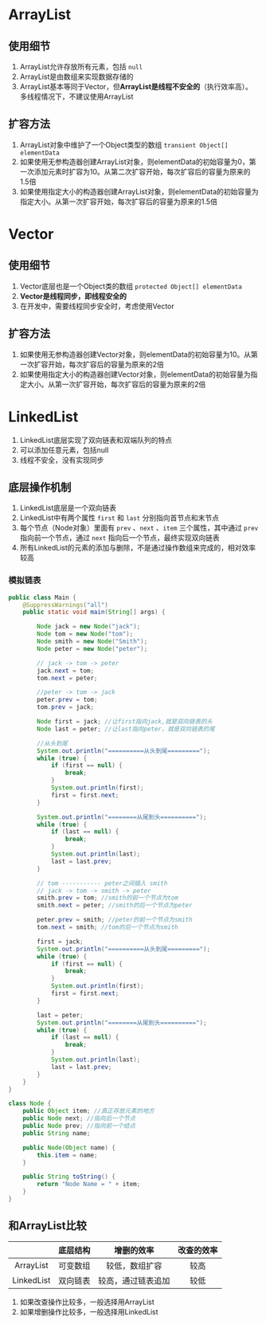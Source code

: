 # ArrayList

## 使用细节

1.   ArrayList允许存放所有元素，包括 `null`
2.   ArrayList是由数组来实现数据存储的
3.   ArrayList基本等同于Vector，但**ArrayList是线程不安全的**（执行效率高）。多线程情况下，不建议使用ArrayList

## 扩容方法

1.   ArrayList对象中维护了一个Object类型的数组 `transient Object[] elementData`
2.   如果使用无参构造器创建ArrayList对象，则elementData的初始容量为0，第一次添加元素时扩容为10。从第二次扩容开始，每次扩容后的容量为原来的1.5倍
3.   如果使用指定大小的构造器创建ArrayList对象，则elementData的初始容量为指定大小。从第一次扩容开始，每次扩容后的容量为原来的1.5倍

# Vector

## 使用细节

1.   Vector底层也是一个Object类的数组 `protected Object[] elementData`
2.   **Vector是线程同步，即线程安全的**
3.   在开发中，需要线程同步安全时，考虑使用Vector

## 扩容方法

1.   如果使用无参构造器创建Vector对象，则elementData的初始容量为10。从第一次扩容开始，每次扩容后的容量为原来的2倍
2.   如果使用指定大小的构造器创建Vector对象，则elementData的初始容量为指定大小。从第一次扩容开始，每次扩容后的容量为原来的2倍

# LinkedList

1.   LinkedList底层实现了双向链表和双端队列的特点
2.   可以添加任意元素，包括null
3.   线程不安全，没有实现同步

## 底层操作机制

1.   LinkedList底层是一个双向链表
2.   LinkedList中有两个属性 `first` 和 `last` 分别指向首节点和末节点
3.   每个节点（Node对象）里面有 `prev` 、`next` 、`item` 三个属性，其中通过 `prev` 指向前一个节点，通过 `next` 指向后一个节点，最终实现双向链表
4.   所有LinkedList的元素的添加与删除，不是通过操作数组来完成的，相对效率较高

### 模拟链表

```Java
public class Main {
    @SuppressWarnings("all")
    public static void main(String[] args) {

        Node jack = new Node("jack");
        Node tom = new Node("tom");
        Node smith = new Node("Smith");
        Node peter = new Node("peter");

        // jack -> tom -> peter
        jack.next = tom;
        tom.next = peter;

        //peter -> tom -> jack
        peter.prev = tom;
        tom.prev = jack;

        Node first = jack; //让first指向jack,就是双向链表的头
        Node last = peter; //让last指向peter，就是双向链表的尾

        //从头到尾
        System.out.println("==========从头到尾=========");
        while (true) {
            if (first == null) {
                break;
            }
            System.out.println(first);
            first = first.next;
        }

        System.out.println("========从尾到头==========");
        while (true) {
            if (last == null) {
                break;
            }
            System.out.println(last);
            last = last.prev;
        }

        // tom ----------- peter之间插入 smith
        // jack -> tom -> smith -> peter
        smith.prev = tom; //smith的前一个节点为tom
        smith.next = peter; //smith的后一个节点为peter 

        peter.prev = smith; //peter的前一个节点为smith
        tom.next = smith; //tom的后一个节点为smith

        first = jack;
        System.out.println("==========从头到尾=========");
        while (true) {
            if (first == null) {
                break;
            }
            System.out.println(first);
            first = first.next;
        }

        last = peter;
        System.out.println("========从尾到头==========");
        while (true) {
            if (last == null) {
                break;
            }
            System.out.println(last);
            last = last.prev;
        }
    }
}

class Node {
    public Object item; //真正存放元素的地方
    public Node next; //指向后一个节点
    public Node prev; //指向前一个结点
    public String name;

    public Node(Object name) {
        this.item = name;
    }

    public String toString() {
        return "Node Name = " + item;
    }
}
```

## 和ArrayList比较

|            | 底层结构 |     增删的效率     | 改查的效率 |
| :--------: | :------: | :----------------: | :--------: |
| ArrayList  | 可变数组 |   较低，数组扩容   |    较高    |
| LinkedList | 双向链表 | 较高，通过链表追加 |    较低    |

1.   如果改查操作比较多，一般选择用ArrayList
2.   如果增删操作比较多，一般选择用LinkedList

